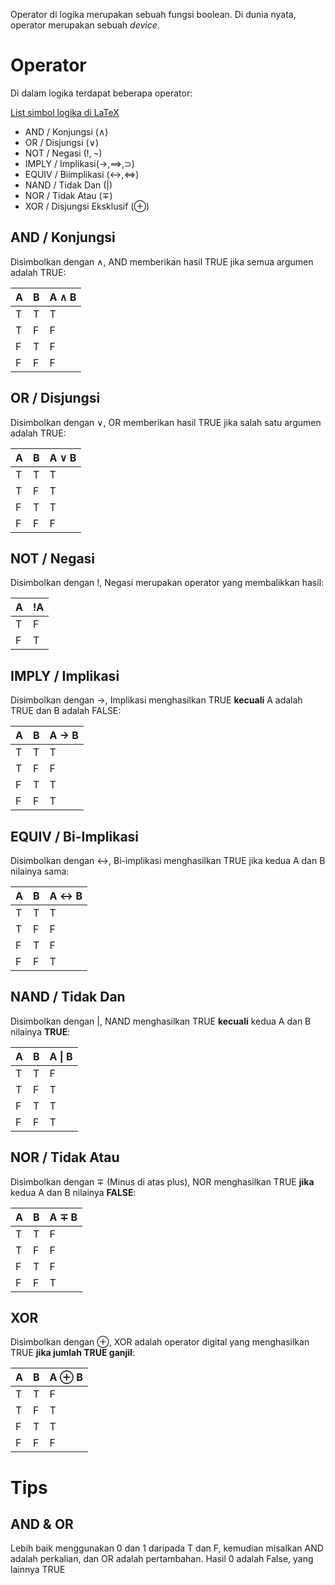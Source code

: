 Operator di logika merupakan sebuah fungsi boolean. Di dunia nyata, operator merupakan sebuah *device*.

# Operator
Di dalam logika terdapat beberapa operator:

[List simbol logika di LaTeX](https://en.wikipedia.org/wiki/List_of_logic_symbols)
- AND / Konjungsi ($\wedge$)
- OR / Disjungsi ($\vee$)
- NOT / Negasi ($!, \neg$)
- IMPLY / Implikasi($\rightarrow, \implies, \supset$)
- EQUIV / Biimplikasi ($\leftrightarrow,\iff$)
- NAND / Tidak Dan ($|$)
- NOR / Tidak Atau ($\mp$)
- XOR / Disjungsi Eksklusif ($\oplus$)

## AND / Konjungsi
Disimbolkan dengan $\wedge$, AND memberikan hasil TRUE jika semua argumen adalah TRUE:

| A   | B   | A $\wedge$ B |
| --- | --- | ------------ |
| T   | T   | T            |
| T   | F   | F            |
| F   | T   | F            |
| F   | F   | F            |

## OR / Disjungsi
Disimbolkan dengan $\vee$, OR memberikan hasil TRUE jika salah satu argumen adalah TRUE:

| A   | B   | A $\vee$ B |
| --- | --- | ---------- |
| T   | T   | T          |
| T   | F   | T          |
| F   | T   | T          |
| F   | F   | F          |
## NOT / Negasi
Disimbolkan dengan $!$, Negasi merupakan operator yang membalikkan hasil:

| A   | $!$A |
| --- | ---- |
| T   | F    |
| F   | T    |

## IMPLY / Implikasi
Disimbolkan dengan $\rightarrow$, Implikasi menghasilkan TRUE **kecuali** A adalah TRUE
dan B adalah FALSE:

| A   | B   | A $\rightarrow$ B |
| --- | --- | ----------------- |
| T   | T   | T                 |
| T   | F   | F                 |
| F   | T   | T                 |
| F   | F   | T                 |

## EQUIV / Bi-Implikasi
Disimbolkan dengan $\leftrightarrow$, Bi-implikasi menghasilkan TRUE jika kedua A dan B nilainya sama:

| A   | B   | A $\leftrightarrow$ B |
| --- | --- | --------------------- |
| T   | T   | T                     |
| T   | F   | F                     |
| F   | T   | F                     |
| F   | F   | T                     |

## NAND / Tidak Dan
Disimbolkan dengan $|$, NAND menghasilkan TRUE **kecuali** kedua A dan B nilainya **TRUE**:

| A   | B   | A \| B |
| --- | --- | ------ |
| T   | T   | F      |
| T   | F   | T      |
| F   | T   | T      |
| F   | F   | T      |

## NOR / Tidak Atau
Disimbolkan dengan $\mp$ (Minus di atas plus), NOR menghasilkan TRUE **jika** kedua A dan B nilainya **FALSE**:

| A   | B   | A $\mp$ B |
| --- | --- | --------- |
| T   | T   | F         |
| T   | F   | F         |
| F   | T   | F         |
| F   | F   | T         |

## XOR
Disimbolkan dengan $\oplus$, XOR adalah operator digital yang menghasilkan TRUE **jika jumlah TRUE ganjil**:

| A   | B   | A $\oplus$ B |
| --- | --- | ------------ |
| T   | T   | F            |
| T   | F   | T            |
| F   | T   | T            |
| F   | F   | F            |

# Tips
## AND & OR
Lebih baik menggunakan 0 dan 1 daripada T dan F, kemudian misalkan AND adalah perkalian, dan OR adalah pertambahan. Hasil 0 adalah False, yang lainnya TRUE